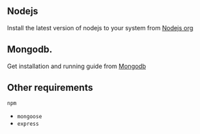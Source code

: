 ## Nodejs

Install the latest version of nodejs to your system from [Nodejs org](https://nodejs.org)

## Mongodb.

Get installation and running guide from [Mongodb](https://mongodb.com)

## Other requirements

`npm`
- `mongoose`
- `express`
